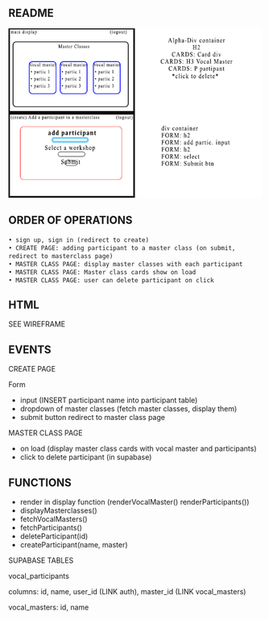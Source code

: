 ## README

![wireframe](/assets/wireframe.png)

## ORDER OF OPERATIONS

    • sign up, sign in (redirect to create)
    • CREATE PAGE: adding participant to a master class (on submit, redirect to masterclass page)
    • MASTER CLASS PAGE: display master classes with each participant
    • MASTER CLASS PAGE: Master class cards show on load
    • MASTER CLASS PAGE: user can delete participant on click

## HTML

SEE WIREFRAME

## EVENTS

CREATE PAGE

Form

-   input (INSERT participant name into participant table)
-   dropdown of master classes (fetch master classes, display them)
-   submit button redirect to master class page

MASTER CLASS PAGE

-   on load (display master class cards with vocal master and participants)
-   click to delete participant (in supabase)

## FUNCTIONS

-   render in display function (renderVocalMaster() renderParticipants())
-   displayMasterclasses()
-   fetchVocalMasters()
-   fetchParticipants()
-   deleteParticipant(id)
-   createParticipant(name, master)

SUPABASE TABLES

vocal_participants

columns: id, name, user_id (LINK auth), master_id (LINK vocal_masters)

vocal_masters: id, name
